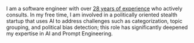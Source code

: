 I am a software engineer with over [28 years of experience](https://www.linkedin.com/in/samestrin/) who actively consults. In my free time, I am involved in a politically oriented stealth startup that uses AI to address challenges such as categorization, topic grouping, and political bias detection; this role has significantly deepened my expertise in AI and Prompt Engineering. 

